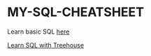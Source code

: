 # MY-SQL-CHEATSHEET

Learn basic SQL [here](https://www.youtube.com/watch?v=xaWlS9HtWYw&index=1&list=PL-osiE80TeTsKOdPrKeSOp4rN3mza8VHN)

[Learn SQL with Treehouse](https://treehouse.com)
